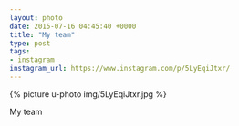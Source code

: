 ```yaml
---
layout: photo
date: 2015-07-16 04:45:40 +0000
title: "My team"
type: post
tags:
- instagram
instagram_url: https://www.instagram.com/p/5LyEqiJtxr/
---
```


{% picture u-photo img/5LyEqiJtxr.jpg %}

My team
